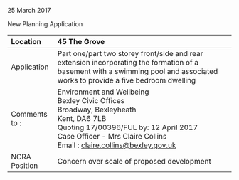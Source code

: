 25 March 2017

New Planning Application

| Location          | 45 The Grove                                                                                                                                                                                                                                                    |
| :---------------- | :-------------------------------------------------------------------------------------------------------------------------------------------------------------------------------------------------------------------------------------------------------------- |
| Application       | Part one/part two storey front/side and rear extension incorporating the formation of a basement with a swimming pool and associated works to provide a five bedroom dwelling                                                                                   |
| Comments <br>to : | Environment and Wellbeing <br>Bexley Civic Offices <br>Broadway, Bexleyheath <br>Kent, DA6 7LB <br>Quoting 17/00396/FUL by: 12 April 2017 <br>Case Officer - Mrs Claire Collins <br>Email : [claire.collins@bexley.gov.uk](mailto:claire.collins@bexley.gov.uk) |
| NCRA Position     | Concern over scale of proposed development                                                                                                                                                                                                                      |

